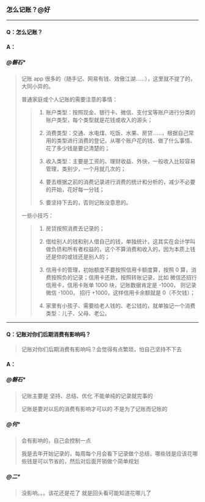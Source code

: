 ### 怎么记账？@好

---

#### Q：怎么记账？

#### A：

##### @磐石*
> 记账 app 很多的（随手记、网易有钱、效傲江湖……），这里就不提了的，大同小异的。
>
> 普通家庭或个人记账的需要注意的事情：
>>
>> 1. 账户类型：按照现金、银行卡、微信、支付宝等账户进行分类的账户类型，每个类型就是花钱或收入的源头；
>>
>> 2. 消费类型：交通、水电煤、吃饭、水果、房贷……，根据自己常用的类型进行消费的登记，从哪个账户花的钱、做了什么事情、花了多少钱是要记清楚的；
>>
>> 3. 收入类型：主要是工资的、理财收益、外快，一般收入比较容易管理，类别少，一个月就几次的；
>>
>> 4. 要去根据之前的消费记录进行消费的统计和分析的，减少不必要的开始，花好每一分钱；
>>
>> 5. 要坚持下去的，否则记账没意思的。
>
> 一些小技巧：
>>
>> 1. 房贷按照消费去记录的；
>>
>> 2. 借给别人的钱和别人借自己的钱，单独统计，这其实在会计学叫做负债和所有者权益的，这个不算消费和收入的，因为本质上钱还是你的或钱还是别人的；
>>
>> 3. 信用卡的管理，初始额度不要按照信用卡额度算，按照 0 算，消费按照负的记录；信用卡还款，按照转账记录，比如 微信还招行信用卡，信用卡账单 1000 块，记账数据肯定是 -1000， 则记录微信 -1000， 招行 +1000，这样信用卡余额就是 0（不欠钱）；
>> 4. 家里有小孩子、需要给老人钱的、老公钱的，就单独记一个消费类型：儿子、父母、老公。

---

#### Q：记账对你们后期消费有影响吗？
> 记账对你们后期消费有影响吗？会觉得有点繁琐，怕自己坚持不下去

#### A：
##### @磐石*
> 记账主要是 坚持、总结、优化 不能单纯的记录就完事的
>
> 记账是要对以后的消费有影响才可以的 不是为了记账而记账的

##### @何*
> 会有影响的，自己会控制一点
>
> 我是去年开始记录的，每周每个月会看下记录做个总结，哪些钱是应该花哪些钱是可以节省的，然后对后面开销做个简单规划

##### @二*
> 没影响。。。该花还是花了 就是回头看可能知道花哪儿了
